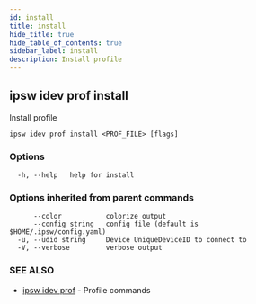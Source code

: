 ```yaml
---
id: install
title: install
hide_title: true
hide_table_of_contents: true
sidebar_label: install
description: Install profile
---
```

## ipsw idev prof install

Install profile

```
ipsw idev prof install <PROF_FILE> [flags]
```

### Options

```
  -h, --help   help for install
```

### Options inherited from parent commands

```
      --color           colorize output
      --config string   config file (default is $HOME/.ipsw/config.yaml)
  -u, --udid string     Device UniqueDeviceID to connect to
  -V, --verbose         verbose output
```

### SEE ALSO

* [ipsw idev prof](/docs/cli/ipsw/idev/prof)	 - Profile commands

